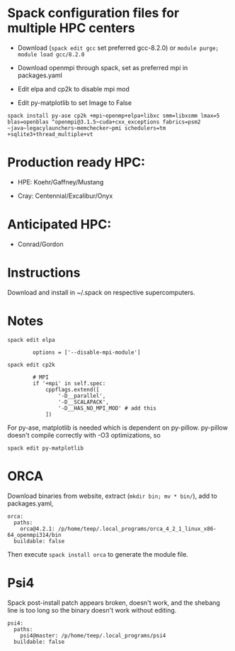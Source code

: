 # Spack configuration files for multiple HPC centers

- Download (```spack edit gcc``` set preferred gcc-8.2.0) or ```module purge; module load gcc/8.2.0```

- Download openmpi through spack, set as preferred mpi in packages.yaml

- Edit elpa and cp2k to disable mpi mod

- Edit py-matplotlib to set Image to False

```spack install py-ase cp2k +mpi~openmp+elpa+libxc smm=libxsmm lmax=5 blas=openblas ^openmpi@3.1.5~cuda+cxx_exceptions fabrics=psm2 ~java~legacylaunchers~memchecker~pmi schedulers=tm +sqlite3+thread_multiple+vt```

# Production ready HPC:
 
 - HPE: Koehr/Gaffney/Mustang

 - Cray: Centennial/Excalibur/Onyx
 
# Anticipated HPC:
  
 - Conrad/Gordon

# Instructions

Download and install in ~/.spack on respective supercomputers.

# Notes

```spack edit elpa```

```
        options = ['--disable-mpi-module']
```

```spack edit cp2k```

```
        # MPI
        if '+mpi' in self.spec:
            cppflags.extend([
                '-D__parallel',
                '-D__SCALAPACK',
                '-D__HAS_NO_MPI_MOD' # add this
            ])
```

For py-ase, matplotlib is needed which is dependent on py-pillow. py-pillow doesn't compile correctly with -O3 optimizations, so

```spack edit py-matplotlib```

# ORCA

Download binaries from website, extract (```mkdir bin; mv * bin/```), add to packages.yaml,

```  
orca:
  paths:
    orca@4.2.1: /p/home/teep/.local_programs/orca_4_2_1_linux_x86-64_openmpi314/bin
  buildable: false
```

Then execute ```spack install orca``` to generate the module file.

# Psi4

Spack post-install patch appears broken, doesn't work, and the shebang line is too long so the binary doesn't work without editing.

```  
psi4:
  paths:
    psi4@master: /p/home/teep/.local_programs/psi4
  buildable: false
```
